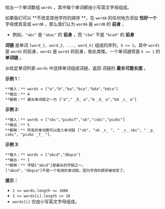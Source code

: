 给出一个单词数组 `words` ，其中每个单词都由小写英文字母组成。

如果我们可以  **不改变其他字符的顺序  **，在 `wordA` 的任何地方添加 **恰好一个** 字母使其变成 `wordB` ，那么我们认为
`wordA` 是 `wordB` 的 **前身** 。

  * 例如，`"abc"` 是 `"abac"` 的 **前身**  ，而 `"cba"` 不是 `"bcad"` 的 **前身**

**词链** 是单词 `[word_1, word_2, ..., word_k]` 组成的序列，`k >= 1`，其中 `word1` 是 `word2`
的前身，`word2` 是 `word3` 的前身，依此类推。一个单词通常是 `k == 1` 的 **单词链**  。

从给定单词列表 `words` 中选择单词组成词链，返回 词链的  **最长可能长度** 。  


**示例 1：**

    
    
    **输入：** words = ["a","b","ba","bca","bda","bdca"]
    **输出：** 4
    **解释：** 最长单词链之一为 ["a"," _b_ a","b _d_ a","bd _c_ a"]
    

**示例 2:**

    
    
    **输入：** words = ["xbc","pcxbcf","xb","cxbc","pcxbc"]
    **输出：** 5
    **解释：** 所有的单词都可以放入单词链 ["xb", "xb _c_ ", " _c_ xbc", " _p_ cxbc", "pcxbc _f_ "].
    

**示例  3:**

    
    
    **输入：** words = ["abcd","dbqca"]
    **输出：** 1
    **解释：** 字链["abcd"]是最长的字链之一。
    ["abcd"，"dbqca"]不是一个有效的单词链，因为字母的顺序被改变了。
    



**提示：**

  * `1 <= words.length <= 1000`
  * `1 <= words[i].length <= 16`
  * `words[i]` 仅由小写英文字母组成。

